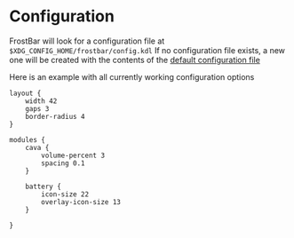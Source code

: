# Configuration

FrostBar will look for a configuration file at `$XDG_CONFIG_HOME/frostbar/config.kdl`
If no configuration file exists, a new one will be created with the contents of the [default configuration file](https://github.com/Ind-E/FrostBar/blob/main/assets/default-config.kdl)

Here is an example with all currently working configuration options

```kdl
layout {
    width 42
    gaps 3
    border-radius 4
}

modules {
    cava {
        volume-percent 3
        spacing 0.1
    }

    battery {
        icon-size 22
        overlay-icon-size 13
    }

}
```
